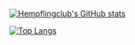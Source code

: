 [![Hempflingclub's GitHub stats](https://code002lover.vercel.app/api?username=Hempflingclub&show_icons=true&count_private=true&theme=jolly)](https://github.com/anuraghazra/github-readme-stats)

[![Top Langs](https://code002lover.vercel.app/api/top-langs/?username=Hempflingclub&theme=jolly)](https://github.com/anuraghazra/github-readme-stats)
